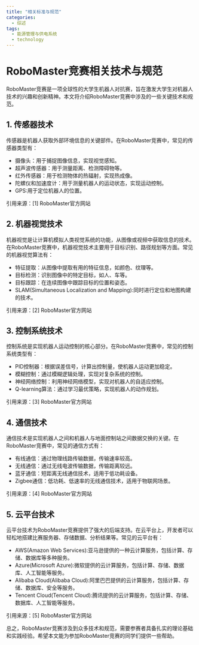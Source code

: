 ```yaml
---  
title: "相关标准与规范"  
categories:  
  - 综述
tags: 
  - 能源管理与供电系统 
  - technology  
---  
```


# RoboMaster竞赛相关技术与规范

RoboMaster竞赛是一项全球性的大学生机器人对抗赛，旨在激发大学生对机器人技术的兴趣和创新精神。本文将介绍RoboMaster竞赛中涉及的一些关键技术和规范。

## 1. 传感器技术

传感器是机器人获取外部环境信息的关键部件。在RoboMaster竞赛中，常见的传感器类型有：

- 摄像头：用于捕捉图像信息，实现视觉感知。
- 超声波传感器：用于测量距离、检测障碍物等。
- 红外传感器：用于检测物体的热辐射，实现热成像。
- 陀螺仪和加速度计：用于测量机器人的运动状态，实现运动控制。
- GPS:用于定位机器人的位置。

引用来源：[1] RoboMaster官方网站

## 2. 机器视觉技术

机器视觉是让计算机模拟人类视觉系统的功能，从图像或视频中获取信息的技术。在RoboMaster竞赛中，机器视觉技术主要用于目标识别、路径规划等方面。常见的机器视觉算法有：

- 特征提取：从图像中提取有用的特征信息，如颜色、纹理等。
- 目标检测：识别图像中的特定目标，如人、车等。
- 目标跟踪：在连续图像中跟踪目标的位置和姿态。
- SLAM(Simultaneous Localization and Mapping):同时进行定位和地图构建的技术。

引用来源：[2] RoboMaster官方网站

## 3. 控制系统技术

控制系统是实现机器人运动控制的核心部分。在RoboMaster竞赛中，常见的控制系统类型有：

- PID控制器：根据误差信号，计算出控制量，使机器人运动更加稳定。
- 模糊控制：通过模糊逻辑处理，实现对复杂系统的控制。
- 神经网络控制：利用神经网络模型，实现对机器人的自适应控制。
- Q-learning算法：通过学习最优策略，实现机器人的动作规划。

引用来源：[3] RoboMaster官方网站

## 4. 通信技术

通信技术是实现机器人之间和机器人与地面控制站之间数据交换的关键。在RoboMaster竞赛中，常见的通信方式有：

- 有线通信：通过物理线路传输数据，传输速率较高。
- 无线通信：通过无线电波传输数据，传输距离较远。
- 蓝牙通信：短距离无线通信技术，适用于低功耗设备。
- Zigbee通信：低功耗、低速率的无线通信技术，适用于物联网场景。

引用来源：[4] RoboMaster官方网站

## 5. 云平台技术

云平台技术为RoboMaster竞赛提供了强大的后端支持。在云平台上，开发者可以轻松地搭建比赛服务器、存储数据、分析结果等。常见的云平台有：

- AWS(Amazon Web Services):亚马逊提供的一种云计算服务，包括计算、存储、数据库等多种服务。
- Azure(Microsoft Azure):微软提供的云计算服务，包括计算、存储、数据库、人工智能等服务。
- Alibaba Cloud(Alibaba Cloud):阿里巴巴提供的云计算服务，包括计算、存储、数据库、安全等服务。
- Tencent Cloud(Tencent Cloud):腾讯提供的云计算服务，包括计算、存储、数据库、人工智能等服务。

引用来源：[5] RoboMaster官方网站

总之，RoboMaster竞赛涉及到众多技术和规范，需要参赛者具备扎实的理论基础和实践经验。希望本文能为参加RoboMaster竞赛的同学们提供一些帮助。 
